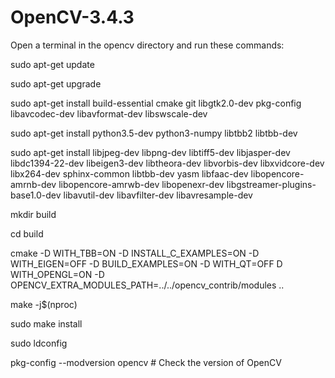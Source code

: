 # OpenCV-3.4.3
Open a terminal in the opencv directory and run these commands:

sudo apt-get update

sudo apt-get upgrade

sudo apt-get install build-essential cmake git libgtk2.0-dev pkg-config libavcodec-dev libavformat-dev libswscale-dev

sudo apt-get install python3.5-dev python3-numpy libtbb2 libtbb-dev

sudo apt-get install libjpeg-dev libpng-dev libtiff5-dev libjasper-dev libdc1394-22-dev libeigen3-dev libtheora-dev libvorbis-dev libxvidcore-dev libx264-dev sphinx-common libtbb-dev yasm libfaac-dev libopencore-amrnb-dev libopencore-amrwb-dev libopenexr-dev libgstreamer-plugins-base1.0-dev libavutil-dev libavfilter-dev libavresample-dev

mkdir build

cd build

cmake -D WITH_TBB=ON -D INSTALL_C_EXAMPLES=ON -D WITH_EIGEN=OFF -D BUILD_EXAMPLES=ON -D WITH_QT=OFF D WITH_OPENGL=ON -D OPENCV_EXTRA_MODULES_PATH=../../opencv_contrib/modules ..

make -j$(nproc)

sudo make install

sudo ldconfig

pkg-config --modversion opencv	# Check the version of OpenCV
